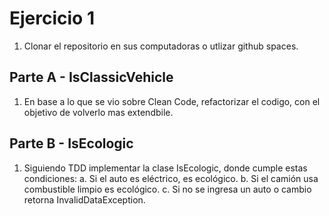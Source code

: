 # Ejercicio 1 

1. Clonar el repositorio en sus computadoras o utlizar github spaces.

## Parte A - IsClassicVehicle
1. En base a lo que se vio sobre Clean Code, refactorizar el codigo, con el objetivo de volverlo mas extendbile.


## Parte B - IsEcologic
1. Siguiendo TDD implementar la clase IsEcologic, donde cumple estas condiciones:
   a. Si el auto es eléctrico, es ecológico.
   b. Si el camión usa combustible limpio es ecológico.
   c. Si no se ingresa un auto o cambio retorna InvalidDataException.




